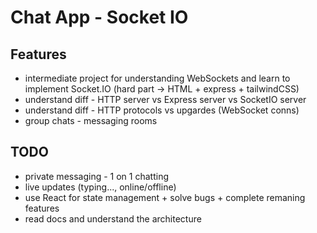 # Chat App - Socket IO

## Features

- intermediate project for understanding WebSockets and learn to implement Socket.IO (hard part -> HTML + express + tailwindCSS)
- understand diff - HTTP server vs Express server vs SocketIO server
- understand diff - HTTP protocols vs upgardes (WebSocket conns)
- group chats - messaging rooms

## TODO

- private messaging - 1 on 1 chatting
- live updates (typing..., online/offline)
- use React for state management + solve bugs + complete remaning features
- read docs and understand the architecture
